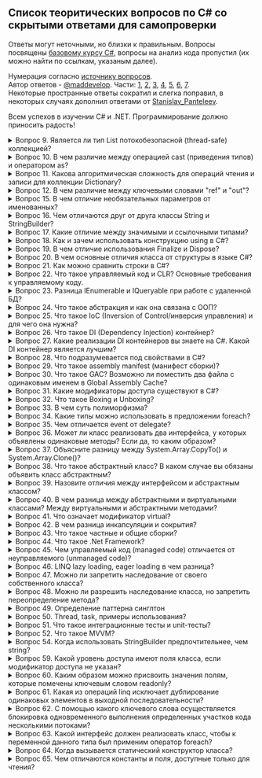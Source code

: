 ## Список теоритических вопросов по C# со скрытыми ответами для самопроверки
Ответы могут неточными, но близки к правильным.
Вопросы посвящены [базовому курсу C#](https://metanit.com/sharp/tutorial/), вопросы на анализ кода пропустил (их можно найти по ссылкам, указаным далее).

Нумерация согласно [источнику вопросов](https://metanit.com/sharp/interview/).   
Автор ответов - [@maddevelop](https://teletype.in/@maddevelop). Части: [1](https://teletype.in/@maddevelop/r1t-GTKfV), [2](https://teletype.in/@maddevelop/BkgiE0tzN), [3](https://teletype.in/@maddevelop/H1h78AKG4), [4](https://teletype.in/@maddevelop/HJuu8CFMV), [5](https://teletype.in/@maddevelop/B1v4vCFzE), [6](https://teletype.in/@maddevelop/rytrv-QBN), [7](https://teletype.in/@maddevelop/ByQG3NVBE).   
Некоторые пространные ответы сократил и слегка поправил, в некоторых случаях дополнил ответами от [Stanislav_Panteleev](http://digital-flame.ru/2018/08/25/c-voprosyi-i-otvetyi-k-sobesedovaniyu-chast-1/).

Всем успехов в изучении C# и .NET. Программирование должно приносить радость!

<details><summary>Вопрос 9. Является ли тип List потокобезопасной (thread-safe) коллекцией?</summary>

>Тип List может быть потокобезопасным в операциях чтения.   
>Пользовательский код должен обеспечивать всю синхронизацию при параллельном добавлении элементов в несколько потоков или удалении элементов из них.
</details>

<details><summary>Вопрос 10. В чем различие между операцией cast (приведения типов) и оператором as?</summary>

>В случае ошибки cast выбрасывает исключение InvalidCastException, а оператор as возвращает null
</details>

<details><summary>Вопрос 11. Какова алгоритмическая сложность для операций чтения и записи для коллекции Dictionary?</summary>

>Чтение очень быстрое, потому что используются хэш-таблицы и сложность в этом случае стремится к O(1).   
>Запись проходит тоже очень быстро (O(1)), в том случае если .Count меньше емкости, если же больше, то скорость стремится к O(n).
</details>

<details><summary>Вопрос 12. В чем различие между ключевыми словами "ref" и "out"?</summary>

>Параметр с ключевым слово out может быть не инициализирован, а параметр с ключевым словом ref обязательно должен быть инииализирован до вызова метода, который использует эти параметры.
</details>

<details><summary>Вопрос 15. В чем отличие необязательных параметров от именованных?</summary>

>Необязательные параметры позволяют опускать аргументы функции, в то время как именованные параметры разрешают передавать аргументы по названию параметра.   
```csharp
public void optionalParamFunc(int p1, int p2 = 2, int p3 = 3); 
optionalParamFunc(1, p3:10); //это эквивалентно optionalParamFunc(1,2,10);
```
</details>

<details><summary>Вопрос 16. Чем отличаются друг от друга классы String и StringBuilder?</summary>

>Объект класса String представляет собой неизменяемую строку.   
>Когда выполняется какой-нибудь метод класса String, система создает новый объект в памяти с выделением ему достаточного места.   
>Объект класса StringBuilder представляет собой динамическую строку.   
>При создании строки StringBuilder выделяет памяти больше, чем необходимо этой строке, а при добавлении к ней каких-либо элементов строка не пересоздается заново.   
>В том случае если выделенной памяти не будет хватать для добавления новых элементов, то емкость объекта будет увеличена.
</details>

<details><summary>Вопрос 17. Какие отличие между значимыми и ссылочными типами?</summary>

>Значимые типы (value type) хранятся в стеке. Стек - это структура данных, которая растет снизу вверх: каждый новый элемент помещаются поверх предыдущего. Время жизни переменных таких типов ограничено их контекстом. Физически стек - это некоторая область памяти в адресном пространстве. А ссылочные типы (reference type) хранятся в куче, это другая область памяти, которую можно представить как неупорядоченный набор различных объектов. Когда создаётся объект ссылочного типа в стеке помещается ссылка на адрес в куче. Когда этот объект перестает использоваться, то ссылка уничтожается. После этого в дело вступает автоматический сборщик мусора: он видит, что на объект в куче нету больше ссылок, и удаляет этот объект и очищает память.
</details>

<details><summary>Вопрос 18. Как и зачем использовать конструкцию using в C#?</summary>

>Ключевое слово using упрощает работу с объектами которые реализуют интерфейс IDisposable.   
>Интерфейс IDisposable содержит один метод .Dispose(), который используется для освобождения ресурсов, которые захватил объект. При использовании using не обязательно явно вызывать .Dispose() для объекта.
</details>

<details><summary>Вопрос 19. В чем отличие использования Finalize и Dispose?</summary>

>Метод Finalize уже определен в базовом для всех типов классе Object, однако данный метод нельзя так просто переопределить. И фактическая его реализация происходит через создание деструктора. Вызывается сборщиком мусора, а точный момент вызова неопределен.   
>Метод Dispose нужен для ручного освобождения ресурсов, через его явный вызов или с помощью using.
</details>

<details><summary>Вопрос 20. В чем основные отличия класса от структуры в языке C#?</summary>

>Основные отличия класса от структуры следующие: 
>    * Структура является размерным типом, а класс – ссылочным.
>    * Все структурные типы неявно наследуются от System.ValueType, они не бывают абстрактными и всегда неявно запечатаны (sealed)
>    * При присваивании переменных структурного типа, создается копия данных
>    * Объявления полей структуры не могут иметь инициализаторов
>    * Различная интерпретация this для структуры и класса
>    * Структура не может содержать конструктор без параметров
>    * Структура не может содержать деструктор
>    * Для ссылочных типов значение по умолчанию – null
>    * При конвертировании между ссылочным и размерным типами происходит упаковка и распаковка.
</details>

<details><summary>Вопрос 21. Как можно сравнить строки в C#?</summary>

```csharp
string s1 = "123";
string s2 = s1.Substring(0, 2) + "3";

//по значению, все варианты сработают
if (s1 == s2) { }
if (s1.CompareTo(s2) == 0) { }
if (s1.Equals(s2)) { }
if (string.Equals(s1, s2)) { }

//по ссылке, не сработают, так сравнивать не надо
if ((object)s1 == (object)s2) { }
if (object.ReferenceEquals(s1, s2)) { }
```
</details>

<details><summary>Вопрос 22. Что такое управляемый код и CLR? Основные требования к управляемому коду.</summary>

>Управляемый код - код программы исполняемый под управлением CLR (Виртуальной машиной .Net).   
>CLR (общеязыковая исполняющая среда) — исполняющая среда для байт-кода CIL (MSIL), в которой компилируются программы, написанные на .NET-совместимых языках программирования (C#, Managed C++, Visual Basic .NET, F# и прочие). CLR является одним из основных компонентов пакета Microsoft .NET Framework.   
>Написанный управляемый код должен быть полностью совместим с CTS(Common Type System), который поддерживают все .Net совместимые языки.
</details>
	
<details><summary>Вопрос 23. Разница IEnumerable<T> и IQueryable<T> при работе с удаленной БД?</summary>

>IEnumerable. Объект IEnumerable представляет набор данных в памяти и может перемещаться по этим данным только вперед.   
>IQueryable. Он располагается в пространстве имен System.Linq. Объект предоставляет удаленный доступ к базе данных и позволяет перемещаться по данным как в прямом порядке от начала до конца, так и в обратном порядке. В процессе же выполнения запроса, происходит оптимизация запроса.
```csharp
IEnumerable<Phone> phoneIEnum = db.Phones;
var phones1 = phoneIEnum.Where(p => p.Id > id).ToList(); //SELECT * FROM PHONES, фильтрация на стороне клиента
IQueryable<Phone> phoneIQuer = db.Phones;
int id = 3;
var phones2 = phoneIQuer.Where(p => p.Id > id).ToList(); //SELECT * FROM PHONES WHERE ID > 3
```
</details>

<details><summary>Вопрос 24. Что такое абстракция и как она связана с ООП?</summary>

>Под абстракцией понимается модель реальной жизни упрощенная для решения конкретной задачи, которая выражена в объекте, т.е. любой объект - это абстракция, т.к. она только частично описывает реальную сущность. Поэтому любой объект можно считать абстракцией и он только частично описывает реальную сущность. Во время преобразования реальных сущностей в объект, он лишается тех характеристик, которые являются несущественными деталями.   
>Например можно составить упрощенный класс человека, который умеет двигаться, а от всего остального мы абстрагируемся (в данным случае несущественно то, что он умеет дышать, кушать, видеть, слышать и т. д.)
</details>

<details><summary>Вопрос 25. Что такое IoC (Inversion of Control/инверсия управления) и для чего она нужна?</summary>

>Inversion of Control (инверсия управления) — это некий абстрактный принцип, набор рекомендаций для написания слабо связанного кода. Суть которого в том, что каждый компонент системы должен быть как можно более изолированным от других, не полагаясь в своей работе на детали конкретной реализации других компонентов.
</details>
	
<details><summary>Вопрос 26. Что такое DI (Dependency Injection) контейнер?</summary>

>DI контейнер это один из способов реализации принципа IoC. Этот контейнер знает о всех интерфейсах и их реализациях в системе и умеет их сопоставлять. Перед началом работы с ним необходимо зарегистрировать известные типы и их сопоставления(интерфейс-->реализация).
</details>

<details><summary>Вопрос 27. Какие реализации DI контейнеров вы знаете на C#. Какой DI контейнер является лучшим?</summary>

>Castle Windsor, Autofac, Ninject, Unity...и так далее, на самом деле их очень много. На счет того, какой из них лучший не совсем корректный вопрос. Все зависит от конкретной реализации.
</details>

<details><summary>Вопрос 28. Что подразумевается под свойствами в C#?</summary>

>В C# существуют специальные методы доступа, которые и именуются свойствами. Они обеспечивают простой доступ к полям класса для получения или установки их значения.
>Определение свойства содержит блоки get и set. В блоке get возвращается значение поля, а в блоке set устанавливается с помощью параметра value, которое представляет передаваемое значение.
</details>

<details><summary>Вопрос 29. Что такое assembly manifest (манифест сборки)?</summary>

>Манифест сборки содержит следующую информацию (первые чертыре составляют удостоверение сборки):
>    * Имя сборки
>    * Номер версии: основной и дополнительный номера. Используется для управления версиями
>    * Язык и региональные параметры: информация о языке и региональных параметрах, которые поддерживает сборка
>    * Информация о строгом имени: открытый ключ издателя
>    * Список всех файлов сборки: хэш и имя каждого из входящих в сборку файлов
>    * Список ссылок на другие сборки, которые использует текущая сборка
>    * Список ссылок на типы, используемые сборкой

</details>
	
<details><summary>Вопрос 30. Что такое GAC? Возможно ли поместить два файла с одинаковым именем в Global Assembly Cache?</summary>

>GAC (Global Assembly Cache) - глобальный кэш сборок, место где хранятся разделяемые сборки.
>В GAC нельзя помещать полностью одинаковые сборки (сборки с полностью совпадающим сложным именем). Сложное имя сборки состоит из нескольких частей:
>    * Имя сборки без расширения
>    * Номер версии. Благодаря разграничению по версии можно хранить разные версии одной и ой же сборки
>    * Открытый ключ
>    * Необязательное значение для культуры (при локализации сборки)
>    * Цифровая подпись, которая создается с помощью хэш-значения содержимого сборки и значения секретного ключа. Секретный ключ представляет собой файл с расширением *.snk.
>Если совпадают у двух сборок только имена сборки, а все остальное отличается, то их можно помещать в GAC вместе.
</details>
	
<details><summary>Вопрос 31. Какие модификаторы доступа существуют в C#?</summary>

> В C# применяются следующие модификаторы доступа:   
>    * public: публичный, общедоступный класс или член класса. Такой член класса доступен из любого места в коде, а также из других программ и сборок.
>    * private: закрытый класс или член класса. Представляет полную противоположность модификатору public. Такой закрытый класс или член класса доступен только из кода в том же классе или контексте.
>    * protected: такой член класса доступен из любого места в текущем классе или в производных классах. При этом производные классы могут располагаться в других сборках.
>    * internal: класс и члены класса с подобным модификатором доступны из любого места кода в той же сборке, однако он недоступен для других программ и сборок (как в случае с модификатором public).
>    * protected internal: совмещает функционал двух модификаторов. Классы и члены класса с таким модификатором доступны из текущей сборки и из производных классов.
>    * private protected: такой член класса доступен из любого места в текущем классе или в производных классах, которые определены в той же сборке.
</details>
	
<details><summary>Вопрос 32. Что такое Boxing и Unboxing?</summary>

>Упаковка представляет собой процесс неявный преобразования типа значения (хранящегося в стеке) в тип object. Когда тип значения упаковывается средой CLR, она создает оболочку значения внутри System.Object и сохраняет ее в управляемой куче. Обратная операция распаковки осуществляется явным преобразованием object в тип значения. Если упакованный объект не соответствует требуемому типу, то выбрасывается исключение InvalidCastException.
</details>
	
<details><summary>Вопрос 33. В чем суть полиморфизма?</summary>

>Полиморфизм – способность функции обрабатывать данные разных типов.   
>    * Ad-hoc полифорфизм (перегрузка функций, приведение типа) — можно создать несколько методов с одним именем и разными аргументами, примитивные типы могут неявно приводиться.
>    * Параметрический полиморфизм (обобщённое программирование) — можно создать полиморфные (обобщённые) типы.
>    * Полиморфизм включения (наследование) — интерфейсы, наследование классов, виртуальные функции.
</details>
	
<details><summary>Вопрос 34. Какие типы можно использовать в предложении foreach?</summary>

>Можно использовать типы, которые реализуют интерфейс IEnumerable или IEnumerable\<T\>. Либо же к любым типам которые удовлетворяют следующим условиям:
>    * Включают открытый метод GetEnumerator без параметров с классом, структурой или тип интерфейсом в качестве возвращаемого значения;
>    * Тип возвращаемого значения метода GetEnumerator должен содержать открытое свойство Current и открытый метод MoveNext без параметров с типом возвращаемого значения Boolean.
</details>
	
<details><summary>Вопрос 35. Чем отличается event от delegate?</summary>

>Отличаются так же, как отличаются свойства от полей.   
>Событие может быть только членом класса и может быть запущено только в классе, в котором объявлено.
>Кроме того, подписчик события не может отписать других подписчиков.   
>Событие реализуется компилятором в виде приватного поля-делегата и двух публичных методов подписки/отписки на событие.

</details>
	
<details><summary>Вопрос 36. Может ли класс реализовать два интерфейса, у которых объявлены одинаковые методы? Если да, то каким образом?</summary>

> Может. Общие методы при этом надо реализовывать один раз неявно или два раза явно (с указанием имени интерфейса). При явной реализации метод нельзя будет вызывать без приведения экземпляра класса к интерфейсу (если только не будет третьей реализации метода в классе).   
>Если два метода интерфейса выполняют разные действия, то неявная реализация интерфейсов может быть некорректной.
</details>
	
<details><summary>Вопрос 37. Объясните разницу между System.Array.CopyTo() и System.Array.Clone()?</summary>

>   * CopyTo требует наличия выходного массива, тогда как Clone создает новый массив. 
>   * CopyTo позволяет указывать индекс элемента, начиная с которого производить копирование. 
</details>
	
<details><summary>Вопрос 38. Что такое абстрактный класс? В каком случае вы обязаны объявить класс абстрактным?</summary>

>Абстрактный класс - это класс, имеющий неполную реализацию, которую реализует его неабстрактный наследник. Нельзя создать экземпляр абстрактного класса.   
>Абстрактные классы нужны для того, чтобы выделять общий функционал от нескольких классов в обособленный класс. От этого отдельного класса потом можно унаследовать либо просто сигнатуру функционала, либо вместе с реализацией.   
>Класс обязательно нужно объявлять как абстрактный когда он содержит абстрактные члены.
</details>
	
<details><summary>Вопрос 39. Назовите отличия между интерфейсом и абстрактным классом?</summary>

>Интерфейс — это абстрактный класс, у которого ни один метод не реализован, все они публичные и нет переменных класса.   
>Абстрактные классы и интерфейсы используются в наследовании, при этом разрешено наследование нескольких интерфейсов, но только одного класса.
</details>
	
<details><summary>Вопрос 40. В чем разница между абстрактными и виртуальными классами? Между виртуальными и абстрактными методами?</summary>

>Абстрактные классы это класс помеченный ключевым словом abstract. В абстрактном классе содержатся абстрактные члены (методы, свойства, индексаторы, события) они не имеют внутренней реализации и выступают в роли интерфейса. Они так же обязаны быть помечены ключевыми словом abstract. При наследовании от абстрактного класса, класс наследник получает все свойства своего класса родителя, а если в родительском классе есть еще и абстрактные члены, то в классе наследнике обязательно их нужно переопределять.   
>Виртуальный класс, это просто класс в котором есть виртуальные члены (методы, свойства...) Виртуальные члены помечаются модификатором virtual и имеют внутреннюю реализацию, которая может быть переопределена в классе наследнике.
</details>
	
<details><summary>Вопрос 41. Что означает модификатор virtual?</summary>

>Модификатор virtual служит для того, чтобы помечать виртуальные методы или свойства в классе родителя. Виртуальные методы (свойства) - это такие методы, которые мы хотим переопределить в классах наследниках. А чтобы переопределить метод в классе-наследнике, этот метод определяется с модификатором override. Переопределенный метод в классе-наследнике должен иметь тот же набор параметров, что и виртуальный метод в базовом классе.   
>Переопределять можно и невиртуальные методы, но тогда выбор метода (родителя или наследника) будет осуществляться статически во время компиляции на основании типа переменной, а не типа объекта, хранящейся в ней.
</details>
	
<details><summary>Вопрос 42. В чем разница инкапсуляции и сокрытия?</summary>

>Инкапсуляция - одна из парадигм ООП. Она представляет собой способность языка упаковывать определённые участки кода в контейнеры, исключая возможность внешнего мира нарушения целостности данного кода. Основной единицей инкапсуляции в C# является класс. Инкапсуляция позволяет структурировать код и помогает обезопасить его от многих возможных проблем, относительно защиты данных и информации.   
>Сокрытие же скрывает детали о процессе. Для определения прав доступа к данным в классе и к классу непосредственно используются модификаторы доступа. Получается, что использование этих модификаторов и есть то самое сокрытие.
>Но сам термин "сокрытие" лучше употреблять в контексте методов. Сокрытие метода представляет собой реализация тела метода в дочернем классе, сигнатура которого соответствует сигнатуре метода в родительском классе. Для сокрытия применяется ключевое слово "new".
</details>
	
<details><summary>Вопрос 43. Что такое частные и общие сборки?</summary>

>Частные сборки:
>    * Видны только самому приложению
>    * Нет необходимости заботиться об уникальном имени во всем глобальном пространстве имен
>    * Не нужно делать записей в реестре при развертывании приложения
>    * Сборки просто копируются в директорию приложения или в подчинённую директорию
>    * Общая среда выполнения (CLR) при запуске приложения прочитает его манифест и определит какие сборки необходимы. Затем будет произведен поиск нужной сборки по директории приложения (процесс зондирования)
>Общие сборки:
>    * Общие сборки могут быть использованы сразу несколькими приложениями
>    * Сборка должна иметь строгое имя (strong name)
>    * Сборка должна быть помещена в общедоступное место – Global Assembly Cache (GAC, глобальный кэш сборок)
</details>
	
<details><summary>Вопрос 44. Что такое .Net Framework?</summary>

>.NET Framework — программная платформа, выпущенная компанией Microsoft в 2002 году. Основой платформы является общеязыковая среда исполнения Common Language Runtime (CLR), которая подходит для разных языков программирования. Функциональные возможности CLR доступны в любых языках программирования, использующих эту среду.

</details>
	
<details><summary>Вопрос 45. Чем управляемый код (managed code) отличается от неуправляемого (unmanaged code)?</summary>

>Управля́емый код (managed code) — термин, введённый фирмой Microsoft, для обозначения кода программы, исполняемой под «управлением» виртуальной машины .NET — Common Language Runtime или Mono. При этом машинный код называется неуправля́емым кодом (unmanaged code).   
>Слово «управляемый» относится к методу обмена информацией между программой и исполняющей средой. Оно означает, что в любой точке исполнения управляющая среда может приостановить исполнение и получить информацию, специфичную для текущего состояния. Необходимая для этого информация представлена в управляемом коде на языке Intermediate Language и в связанных с этим кодом метаданных.   
</details>
	
<details><summary>Вопрос 46. LINQ lazy loading, eager loading в чем разница?</summary>

>В случае lazy loading (ленивая загрузка), зависимые таблицы (дочерние объекты) не загружаются автоматически с родительскими, а загрузятся в тот момент, когда они понадобятся. В LINQ по умолчанию используется lazy loading.
>В случае eager loading (жадной загрузки), зависимые объекты загружаются автоматически с родительской таблицей. Для того, чтобы использовать eager loading нужно применить метод Include().
</details>
	
<details><summary>Вопрос 47. Можно ли запретить наследование от своего собственного класса?</summary>

>Для того, чтобы запретить наследоваться от класса необходимо объявить его с модификатором sealed.
</details>

<details><summary>Вопрос 48. Можно ли разрешить наследование класса, но запретить переопределение метода?</summary>

>Можно для второго класса в иерархии наследования, если переопределяем виртуальный метод как sealed override, тогда дальнейшее переопределение по цепочке наследования запрещено.
</details>
	
<details><summary>Вопрос 49. Определение паттерна синглтон</summary>

>Одиночка (Singleton, Синглтон) - порождающий паттерн, который гарантирует, что для определенного класса будет создан только один объект, а также предоставит к этому объекту точку доступа. Используется тогда, когда необходимо, чтобы для класса существовал только один экземпляр. Синглтоны бывают потокобезопасные и нет, с простой и отложенной инициализацией.
```csharp
class Singleton
{
    private static readonly Singleton _instance = new Singleton();
    private Singleton() {}
    static Singleton() {}
    public static Singleton Instance { get { return _instance; } }
}
```
</details>
	
<details><summary>Вопрос 50. Thread, task, примеры использования?</summary>

>Класс Thread создает и контролирует поток. На входе указывается метод, который будет выполняться в потоке.   
>Класс Task позволяет запускать отдельную продолжительную задачу. Она запускается асинхронно в одном из потоков из пула потоков, но ее можно запускать и синхронно.
```csharp
var t = new Thread(() => Thread.Sleep(1000));
t.IsBackground = false; //основной поток, система сама ожидает его завершение
t.Start();
Task.Run(() => Task.Delay(1000)).Wait(); //с использованием TPL
```
</details>
	
<details><summary>Вопрос 51. Что такое интеграционные тесты и unit-тесты?</summary>

>Модульное тестирование: проверка отдельного модуля (класса, библиотеки) приложения независимо от другого модуля. Позволяет провести регресионное тестирование (при внесении изменений в модуль, убедиться, что он по прежнему работает).   
>Интеграционное тестирование: программные модули объединяются и тестируются в группе. Эти тесты проверяют правильность взаимодействия нескольких подсистем (например, двух классов). Проводится после модульного тестирования.   
>Системное тестирование: проверяется все приложение в целом на соответсвие требованиям по принципу черного ящика (без учета внутреннего строения приложения).
</details>
	
<details><summary>Вопрос 52. Что такое MVVM?</summary>

>Шаблон MVVM (Model-View-ViewModel) позволяет отделить логику приложения от визуальной части, используется в WPF. Основные компоненты:
>    * Модель (Model) описывает используемые в приложении данные. Модели могут содержать логику, непосредственно связанную этими данными, например, логику валидации свойств модели.   
>    * Представление (View) — определяет визуальный интерфейс (кнопки, текстовые поля и прочие визуальные элементы), через который пользователь взаимодействует с приложением.
>    * Модель Представления (ViewModel) — связывает модель и представление через механизм привязки данных. Если в модели изменяются значения свойств, автоматически идет изменение отображаемых данных в представлении, хотя напрямую модель и представление не связаны. ViewModel также содержит логику по получению данных из модели, которые потом передаются в представление. И также VewModel определяет логику по обновлению данных в модели.
</details>
	
<details><summary>Вопрос 54. Когда использовать StringBuilder предпочтительнее, чем string?</summary>

>StringBuilder предпочтительнее использовать если строка часто изменяется.
</details>
	
<details><summary>Вопрос 59. Какой уровень доступа имеют поля класса, если модификатор доступа не указан?</summary>

>Если не указывать модификатор доступа для поля класса, то по умолчанию они объявляются с модификатором private. Для всех модификаторов доступа действует правило: если не указан модификатор, то устанавливается максимально строгий, при котором код будет компилироваться. 
</details>
	
<details><summary>Вопрос 60. Каким образом можно присвоить значения полям, которые помечены ключевым словом readonly?</summary>

>Из конструктора, либо в месте объявления поля, приравнивая ему какое-то значение.
</details>
	
<details><summary>Вопрос 61. Какая из операций linq исключает дублирование одинаковых элементов в выходной последовательности?</summary>

>Операция Distinct удаляет дублированные элементы из входной последовательности.
</details>
	
<details><summary>Вопрос 62. С помощью какого ключевого слова осуществляется блокировка одновременного выполнения определенных участков кода несколькими потоками?</summary>

>Для осуществления блокировки одновременного выполнения определенных участков кода несколькими потоками используется ключевое слово lock. lock определяет блок, внутри которого весь код становится недоступным для других потоков до завершения работы текущего потока.
</details>
	
<details><summary>Вопрос 63. Какой интерфейс должен реализовать класс, чтобы к переменной данного типа был применим оператор foreach?</summary>

>Оператор foreach может применяться для переменных, которые реализуют интерфейс IEnumerable или IEnumerable<T>, либо к экземпляру любого типа, удовлетворяющим условиям:
>    * должен включать открытый метод GetEnumerator без параметров с классом, структурой или типом интерфейса в качестве возвращаемого значения;
>    * тип возвращаемого значения метода GetEnumerator должен содержать открытое свойство Current и открытый метод MoveNext без параметров с типом возвращаемого значения Boolean.
</details>
	
<details><summary>Вопрос 64. Когда вызывается статический конструктор класса?</summary>

>Статический конструктор вызывается автоматически для инициализации класса перед созданием первого экземпляра типа или при первом обращении к каким-либо статическим членам.
</details>
	
<details><summary>Вопрос 65. Чем отличаются константы и поля, доступные только для чтения?</summary>

>Константы инициализируются только во время компиляции, а поля, доступные для чтения, могут инициализироваться и в месте определения и во время выполнения в конструкторе.
</details>
